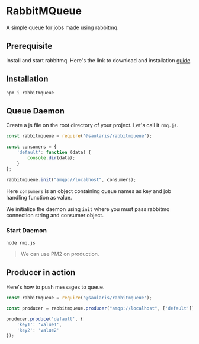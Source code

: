 # RabbitMQueue
A simple queue for jobs made using rabbitmq.

## Prerequisite
Install and start rabbitmq. Here's the link to download and installation [guide](https://www.rabbitmq.com/download.html).

## Installation
```properties
npm i rabbitmqueue
```

## Queue Daemon
Create a js file on the root directory of your project. Let's call it `rmq.js`.
```js
const rabbitmqueue = require('@saularis/rabbitmqueue');

const consumers = {
    'default': function (data) {
        console.dir(data);
    }
};

rabbitmqueue.init("amqp://localhost", consumers);
```
Here `consumers` is an object containing queue names as key and job handling function as value.

We initialize the daemon using `init` where you must pass rabbitmq connection string and consumer object.

### Start Daemon
```properties
node rmq.js
```
>We can use PM2 on production.

## Producer in action
Here's how to push messages to queue.
```js
const rabbitmqueue = require('@saularis/rabbitmqueue');

const producer = rabbitmqueue.producer("amqp://localhost", ['default']);

producer.produce('default', {
    'key1': 'value1',
    'key2': 'value2'
});
```


